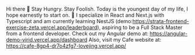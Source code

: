 Hi there 👋
Stay Hungry. Stay Foolish. Today is the youngest day of my life, I hope earnestly to start on.
🌱 I specialize in React and Next.js with Typescript and am currently learning NestJS (demo:https://strata-frontend-exercise-zeta.vercel.app/leaderboard), aspiring to be a Full Stack Master from a frontend developer.
Check out my Angular demo at: https://angular-demo-virid.vercel.app/dashboard
Also, visit my Cafe website at: https://cafe-8gp4-dr7o4zfg7-lovejing.vercel.app/
